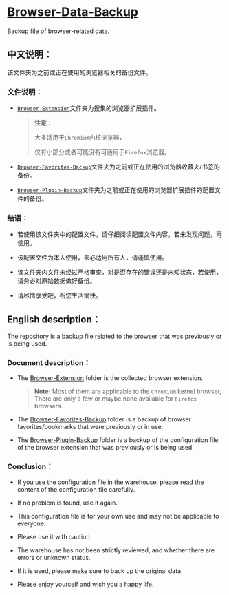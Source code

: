 # [Browser-Data-Backup](https://github.com/jidro/backup-files/tree/master/Browser-Data-Backup "Browser-Data-Backup")

Backup file of browser-related data.

## 中文说明：

该文件夹为之前或正在使用的浏览器相关的备份文件。

### 文件说明：

- [`Browser-Extension`](https://github.com/jidro/backup-files/tree/master/Browser-Data-Backup/Browser-Extension "Browser-Extension")文件夹为搜集的浏览器扩展插件。
  
  > **注意：**
  > 
  > 大多适用于`Chromium`内核浏览器，
  > 
  > 仅有小部分或者可能没有可适用于`Firefox`浏览器。

- [`Browser-Favorites-Backup`](https://github.com/jidro/backup-files/tree/master/Browser-Data-Backup/Browser-Favorites-Backup "Browser-Favorites-Backup")文件夹为之前或正在使用的浏览器收藏夹/书签的备份。

- [`Browser-Plugin-Backup`](https://github.com/jidro/backup-files/tree/master/Browser-Data-Backup/Browser-Plugin-Backup "Browser-Plugin-Backup")文件夹为之前或正在使用的浏览器扩展插件的配置文件的备份。

### 结语：

- 若使用该文件夹中的配置文件，请仔细阅读配置文件内容，若未发现问题，再使用。

- 该配置文件为本人使用，未必适用所有人，请谨慎使用。

- 该文件夹内文件未经过严格审查，对是否存在的错误还是未知状态，若使用，请务必对原始数据做好备份。

- 请尽情享受吧，祝您生活愉快。

## English description：

The repository is a backup file related to the browser that was previously or is being used.

### Document description：

- The [Browser-Extension](https://github.com/jidro/backup-files/tree/master/Browser-Data-Backup/Browser-Extension "Browser-Extension") folder is the collected browser extension.
  
  > **Note:**
  > Most of them are applicable to the `Chromium` kernel browser,
  > There are only a few or maybe none available for `Firefox` browsers.

- The [Browser-Favorites-Backup](https://github.com/jidro/backup-files/tree/master/Browser-Data-Backup/Browser-Favorites-Backup "Browser-Favorites-Backup") folder is a backup of browser favorites/bookmarks that were previously or in use.

- The [Browser-Plugin-Backup](https://github.com/jidro/backup-files/tree/master/Browser-Data-Backup/Browser-Plugin-Backup "Browser-Plugin-Backup") folder is a backup of the configuration file of the browser extension that was previously or is being used.

### Conclusion：

- If you use the configuration file in the warehouse, please read the content of the configuration file carefully.

- If no problem is found, use it again.

- This configuration file is for your own use and may not be applicable to everyone.

- Please use it with caution.

- The warehouse has not been strictly reviewed, and whether there are errors or unknown status.

- If it is used, please make sure to back up the original data.

- Please enjoy yourself and wish you a happy life.
